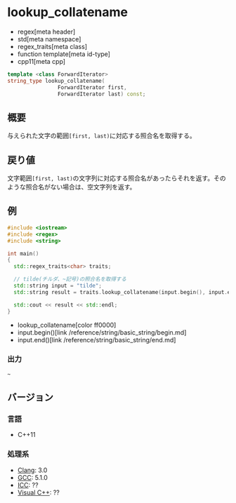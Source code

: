 # lookup_collatename
* regex[meta header]
* std[meta namespace]
* regex_traits[meta class]
* function template[meta id-type]
* cpp11[meta cpp]

```cpp
template <class ForwardIterator>
string_type lookup_collatename(
                ForwardIterator first,
                ForwardIterator last) const;
```

## 概要
与えられた文字の範囲`[first, last)`に対応する照合名を取得する。


## 戻り値
文字範囲`[first, last)`の文字列に対応する照合名があったらそれを返す。そのような照合名がない場合は、空文字列を返す。


## 例
```cpp example
#include <iostream>
#include <regex>
#include <string>

int main()
{
  std::regex_traits<char> traits;

  // tilde(チルダ、~記号)の照合名を取得する
  std::string input = "tilde";
  std::string result = traits.lookup_collatename(input.begin(), input.end());

  std::cout << result << std::endl;
}
```
* lookup_collatename[color ff0000]
* input.begin()[link /reference/string/basic_string/begin.md]
* input.end()[link /reference/string/basic_string/end.md]

### 出力
```
~
```


## バージョン
### 言語
- C++11

### 処理系
- [Clang](/implementation.md#clang): 3.0
- [GCC](/implementation.md#gcc): 5.1.0
- [ICC](/implementation.md#icc): ??
- [Visual C++](/implementation.md#visual_cpp): ??

